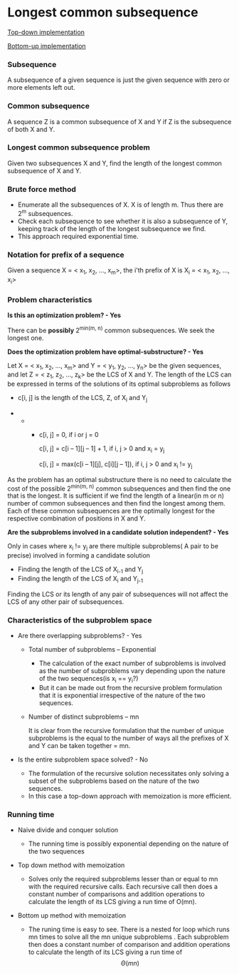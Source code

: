 # Longest common subsequence

[Top-down
implementation](Algorithms,%204th%20Edition%20-%20Sedgewick,%20Wayne/Exercises/Design%20of%20Algorithms/Dynamic%20programming/TDLCS.java)

[Bottom-up
implementation](Algorithms,%204th%20Edition%20-%20Sedgewick,%20Wayne/Exercises/Design%20of%20Algorithms/Dynamic%20programming/BULCS.java)

### Subsequence

A subsequence of a given sequence is just the given sequence with zero
or more elements left out.

### Common subsequence

A sequence Z is a common subsequence of X and Y if Z is the subsequence
of both X and Y.

### Longest common subsequence problem

Given two subsequences X and Y, find the length of the longest common
subsequence of X and Y.

### Brute force method

- Enumerate all the subsequences of X. X is of length m. Thus there are
  2<sup>m</sup> subsequences.
- Check each subsequence to see whether it is also a subsequence of Y,
  keeping track of the length of the longest subsequence we find.
- This approach required exponential time.

### Notation for prefix of a sequence

Given a sequence X = \< x<sub>1</sub>, x<sub>2</sub>, …,
x<sub>m</sub>\>, the i'th prefix of X is X<sub>i</sub> = \<
x<sub>1</sub>, x<sub>2</sub>, …, x<sub>i</sub>\>

### Problem characteristics

**Is this an optimization problem? - Yes**

There can be **possibly** 2<sup>min(m, n)</sup> common subsequences. We
seek the longest one.

**Does the optimization problem have optimal-substructure? - Yes**

Let X = \< x<sub>1</sub>, x<sub>2</sub>, …, x<sub>m</sub>\> and Y = \<
y<sub>1</sub>, y<sub>2</sub>, …, y<sub>n</sub>\> be the given sequences,
and let Z = \< z<sub>1</sub>, z<sub>2</sub>, …, z<sub>k</sub>\> be the
LCS of X and Y. The length of the LCS can be expressed in terms of the
solutions of its optimal subproblems as follows

- c\[i, j\] is the length of the LCS, Z, of X<sub>i</sub> and
  Y<sub>j</sub>

<!-- -->

- - - c\[i, j\] = 0, if i or j = 0

      c\[i, j\] = c\[i – 1\]\[j – 1\] + 1, if i, j \> 0 and
      x<sub>i</sub> = y<sub>j</sub>

      c\[i, j\] = max(c\[i – 1\]\[j\], c\[i\]\[j – 1\]), if i, j \> 0
      and x<sub>i</sub> != y<sub>j</sub>

As the problem has an optimal substructure there is no need to calculate
the cost of the possible 2<sup>min(m, n)</sup> common subsequences and
then find the one that is the longest. It is sufficient if we find the
length of a linear(in m or n) number of common subsequences and then
find the longest among them. Each of these common subsequences are the
optimally longest for the respective combination of positions in X and
Y.

**Are the subproblems involved in a candidate solution independent? - Yes**

Only in cases where x<sub>i</sub> != y<sub>j </sub>are there multiple
subproblems( A pair to be precise) involved in forming a candidate
solution

- Finding the length of the LCS of X<sub>i-1</sub> and Y<sub>j</sub>
- Finding the length of the LCS of X<sub>i</sub> and Y<sub>j-1 </sub>

Finding the LCS or its length of any pair of subsequences will not
affect the LCS of any other pair of subsequences.

### Characteristics of the subproblem space

- Are there overlapping subproblems? - Yes

  - Total number of subproblems – Exponential

    - The calculation of the exact number of subproblems is involved as
      the number of subproblems vary depending upon the nature of the
      two sequences(is x<sub>i</sub> == y<sub>i</sub>?)
    - But it can be made out from the recursive problem formulation that
      it is exponential irrespective of the nature of the two sequences.

  - Number of distinct subproblems – mn

    It is clear from the recursive formulation that the number of unique
    subproblems is the equal to the number of ways all the prefixes of X
    and Y can be taken together = mn.

- Is the entire subproblem space solved? - No

  - The formulation of the recursive solution necessitates only solving
    a subset of the subproblems based on the nature of the two
    sequences.
  - In this case a top-down approach with memoization is more efficient.

### Running time

- Naive divide and conquer solution

  - The running time is possibly exponential depending on the nature of
    the two sequences

- Top down method with memoization

  - Solves only the required subproblems lesser than or equal to mn with
    the required recursive calls. Each recursive call then does a
    constant number of comparisons and addition operations to calculate
    the length of its LCS giving a run time of O(mn).

- Bottom up method with memoization

  - The runing time is easy to see. There is a nested for loop which
    runs mn times to solve all the mn unique subproblems . Each
    subproblem then does a constant number of comparison and addition
    operations to calculate the length of its LCS giving a run time of
    $$\Theta{(\mathit{mn})}$$
